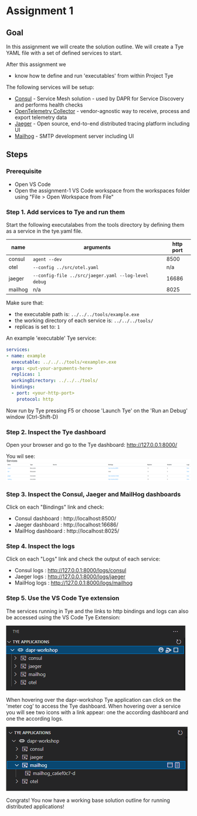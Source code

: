 # Assignment 1

## Goal
In this assignment we will create the solution outline. We will create a Tye YAML file with a set of defined services to start.

After this assignment we

- know how te define and run 'executables' from within Project Tye

The following services will be setup:

- [Consul](https://www.consul.io/docs/intro) - Service Mesh solution - used by DAPR for Service Discovery and performs health checks
- [OpenTelemetry Collector](https://opentelemetry.io/docs/collector/) - vendor-agnostic way to receive, process and export telemetry data
- [Jaeger](https://www.jaegertracing.io/) - Open source, end-to-end distributed tracing platform including UI
- [Mailhog](https://github.com/mailhog/MailHog) -  SMTP development server including UI

## Steps

### Prerequisite
- Open VS Code
- Open the assignment-1 VS Code workspace from the workspaces folder using "File > Open Workspace from File"

### Step 1. Add services to Tye and run them
Start the following executalabes from the tools directory by defining them as a service in the tye.yaml file.

| name | arguments | http port |
|---|----|---|
|consul|```agent --dev```|8500|
|otel|```--config ../src/otel.yaml```|n/a|
|jaeger|```--config-file ../src/jaeger.yaml --log-level debug```|16686|
|mailhog|n/a|8025|

Make sure that:
- the executable path is: ```../../../tools/example.exe```
- the working directory of each service is: ```../../../tools/```
- replicas is set to: ```1```

An example 'executable' Tye service:

```yaml
services:
- name: example
  executable: ../../../tools/<example>.exe 
  args: <put-your-arguments-here>
  replicas: 1 
  workingDirectory: ../../../tools/
  bindings: 
  - port: <your-http-port>
    protocol: http
```

Now run by Tye pressing F5 or choose 'Launch Tye' on the 'Run an Debug' window (Ctrl-Shift-D)

### Step 2. Inspect the Tye dashboard

Open your browser and go to the Tye dashboard: http://127.0.0.1:8000/

You wil see:
![tye services](../docs/images/assignment1_tye_services.png)

### Step 3. Inspect the Consul, Jaeger and MailHog dashboards
Click on each "Bindings" link and check:
- Consul dashboard : http://localhost:8500/
- Jaeger dashboard  : http://localhost:16686/
- MailHog dashboard : http://localhost:8025/

### Step 4. Inspect the logs
Click on each "Logs" link and check the  output of each service:
- Consul logs : http://127.0.0.1:8000/logs/consul
- Jaeger logs : http://127.0.0.1:8000/logs/jaeger
- MailHog logs : http://127.0.0.1:8000/logs/mailhog

### Step 5. Use the VS Code Tye extension
The services running in Tye and the links to http bindings and logs can also be accessed using the VS Code Tye Extension:

![tye extension](../docs/images/assignment1_tye_extension.png)

When hovering over the dapr-workshop Tye application can click on the 'meter cog' to access the Tye dashboard. When hovering over a service you will see two icons with a link appear: one the according dashboard and one the according logs.

![tye extension](../docs/images/assignment1_tye_extension_browse.png)

Congrats! You now have a working base solution outline for running distributed applications!